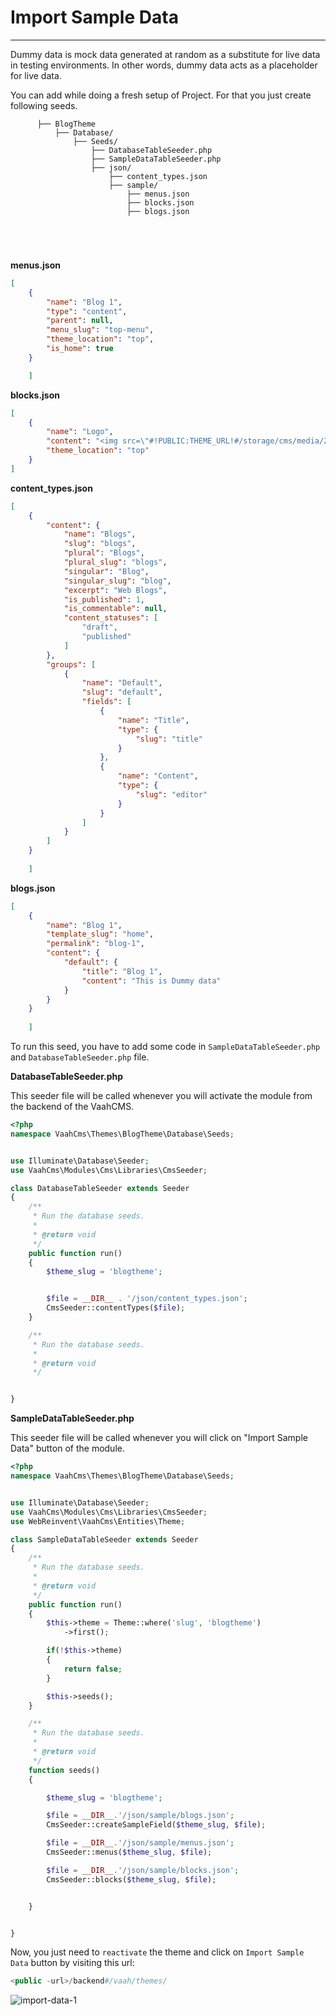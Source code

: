 # Import Sample Data

------

Dummy data is mock data generated at random as a substitute for live data in testing environments. In other words, dummy data acts as a placeholder for live data.

You can add while doing a fresh setup of Project. For that you just create following seeds.

```
      ├── BlogTheme
          ├── Database/
              ├── Seeds/
                  ├── DatabaseTableSeeder.php
                  ├── SampleDataTableSeeder.php
                  ├── json/
                      ├── content_types.json
                      ├── sample/
                          ├── menus.json
                          ├── blocks.json
                          ├── blogs.json


      
    
```

**menus.json**


```json
[
    {
        "name": "Blog 1",
        "type": "content",
        "parent": null,
        "menu_slug": "top-menu",
        "theme_location": "top",
        "is_home": true
    }

    ]
```

**blocks.json**


```json
[
    {
        "name": "Logo",
        "content": "<img src=\"#!PUBLIC:THEME_URL!#/storage/cms/media/2021/06/7pOicvBEwEWepwO2qAuFyrBMqj5agNZCqsIlI5ZI.jpg\">",
        "theme_location": "top"
    }
]
```

**content_types.json**


```json
[
    {
        "content": {
            "name": "Blogs",
            "slug": "blogs",
            "plural": "Blogs",
            "plural_slug": "blogs",
            "singular": "Blog",
            "singular_slug": "blog",
            "excerpt": "Web Blogs",
            "is_published": 1,
            "is_commentable": null,
            "content_statuses": [
                "draft",
                "published"
            ]
        },
        "groups": [
            {
                "name": "Default",
                "slug": "default",
                "fields": [
                    {
                        "name": "Title",
                        "type": {
                            "slug": "title"
                        }
                    },
                    {
                        "name": "Content",
                        "type": {
                            "slug": "editor"
                        }
                    }
                ]
            }
        ]
    }
    
    ]
```

**blogs.json**


```json
[
    {
        "name": "Blog 1",
        "template_slug": "home",
        "permalink": "blog-1",
        "content": {
            "default": {
                "title": "Blog 1",
                "content": "This is Dummy data"
            }
        }
    }
    
    ]
```

To run this seed, you have to add some code in `SampleDataTableSeeder.php` and `DatabaseTableSeeder.php` file.

**DatabaseTableSeeder.php**

This seeder file will be called whenever you will activate the module from the backend of the VaahCMS.


```php
<?php
namespace VaahCms\Themes\BlogTheme\Database\Seeds;


use Illuminate\Database\Seeder;
use VaahCms\Modules\Cms\Libraries\CmsSeeder;

class DatabaseTableSeeder extends Seeder
{
    /**
     * Run the database seeds.
     *
     * @return void
     */
    public function run()
    {
        $theme_slug = 'blogtheme';


        $file = __DIR__ . '/json/content_types.json';
        CmsSeeder::contentTypes($file);
    }

    /**
     * Run the database seeds.
     *
     * @return void
     */


}
```

**SampleDataTableSeeder.php**

This seeder file will be called whenever you will click on "Import Sample Data" button of the module.


```php
<?php
namespace VaahCms\Themes\BlogTheme\Database\Seeds;


use Illuminate\Database\Seeder;
use VaahCms\Modules\Cms\Libraries\CmsSeeder;
use WebReinvent\VaahCms\Entities\Theme;

class SampleDataTableSeeder extends Seeder
{
    /**
     * Run the database seeds.
     *
     * @return void
     */
    public function run()
    {
        $this->theme = Theme::where('slug', 'blogtheme')
            ->first();

        if(!$this->theme)
        {
            return false;
        }

        $this->seeds();
    }

    /**
     * Run the database seeds.
     *
     * @return void
     */
    function seeds()
    {

        $theme_slug = 'blogtheme';

        $file = __DIR__.'/json/sample/blogs.json';
        CmsSeeder::createSampleField($theme_slug, $file);

        $file = __DIR__.'/json/sample/menus.json';
        CmsSeeder::menus($theme_slug, $file);

        $file = __DIR__.'/json/sample/blocks.json';
        CmsSeeder::blocks($theme_slug, $file);


    }


}
```

Now, you just need to `reactivate` the theme and click on `Import Sample Data` button by visiting this url:

```php
<public -url>/backend#/vaah/themes/
```


<img :src="$withBase('/images/import-data-1.png')" alt="import-data-1">
